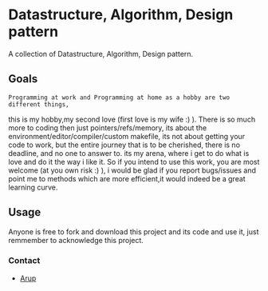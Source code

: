 # Datastructure, Algorithm, Design pattern
A collection of Datastructure, Algorithm, Design pattern.

## Goals
    Programming at work and Programming at home as a hobby are two different things,
this is my hobby,my second love (first love is my wife :) ). 
    There is so much more to coding then just pointers/refs/memory, 
its about the environment/editor/compiler/custom makefile, its not about getting your code to work,
but the entire journey that is to be cherished, there is no deadline, and no one to answer to.
its my arena, where i get to do what is love and do it the way i like it.
    So if you intend to use this work, you are most welcome (at you own risk :) ), i would be glad
if you report bugs/issues and point me to methods which are more efficient,it would indeed be a great 
learning curve.

## Usage
Anyone is free to fork and download this project and its code and use it, just remmember to 
acknowledge this project.

### Contact
* [Arup][] 

[Arup]: https://www.facebook.com/Arup4Madhuri

